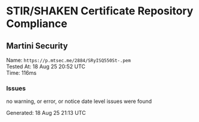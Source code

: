 # STIR/SHAKEN Certificate Repository Compliance

## Martini Security

Name: `https://p.mtsec.me/2884/SRyISQ550St-.pem`\
Tested At: 18 Aug 25 20:52 UTC\
Time: 116ms

### Issues

no warning, or error, or notice date level issues were found

Generated: 18 Aug 25 21:13 UTC